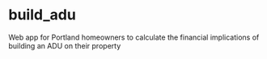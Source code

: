 # build_adu

Web app for Portland homeowners to calculate the financial implications of building an ADU on their property
